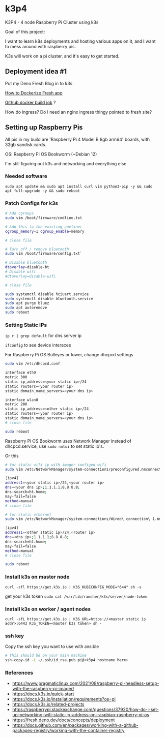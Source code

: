 # k3p4

K3P4 - 4 node Raspberry Pi Cluster using k3s

Goal of this project:

I want to learn k8s deployments and hosting various apps on it, and I want to mess around with raspberry pis.

K3s will work on a pi cluster, and it's easy to get started.

## Deployment idea #1

Put my Deno Fresh Blog in to k3s.

[How to Dockerize Fresh app](https://fresh.deno.dev/docs/concepts/deployment)

[Github docker build job](https://docs.github.com/en/packages/working-with-a-github-packages-registry/working-with-the-container-registry) ?

How do ingress? Do I need an nginx ingress thingy pointed to fresh site?

## Setting up Raspberry Pis

All pis in my build are 'Raspberry Pi 4 Model B 8gb arm64' boards, with 32gb sandisk cards.

OS: Raspberry Pi OS Bookworm (~Debian 12)

I'm still figuring out k3s and networking and everything else.

### Needed software

`sudo apt update && sudo apt install curl vim python3-pip -y && sudo apt full-upgrade -y && sudo reboot`

### Patch Configs for k3s

```sh
# Add cgroups
sudo vim /boot/firmware/cmdline.txt

# Add this to the existing oneliner
cgroup_memory=1 cgroup_enable=memory

# close file

# Turn off / remove bluetooth
sudo vim /boot/firmware/config.txt`

# Disable bluetooth
dtoverlay=disable-bt
# Disable wifi
#dtoverlay=disable-wifi

# close file

sudo systemctl disable hciuart.service
sudo systemctl disable bluetooth.service
sudo apt purge bluez
sudo apt autoremove
sudo reboot
```

### Setting Static IPs

`ip r | grep default` for dns server ip

`ifconfig` to see device interaces

For Raspberry Pi OS Bulleyes or lower, change dhcpcd settings

```sh
sudo vim /etc/dhcpcd.conf

interface eth0
metric 300
static ip_address=<your static ip>/24
static routers=<your router ip>
static domain_name_servers=<your dns ip>

interface wlan0
metric 200
static ip_address=<other static ip>/24
static routers=<your router ip>
static domain_name_servers=<your dns ip>
# close file

sudo reboot
```

Raspberry Pi OS Bookworm uses Network Manager instead of dhcpcd.service, use `sudo nmtui` to set static ip's.

Or this

```sh
# for static wifi ip with imager configed wifi
sudo vim /etc/NetworkManager/system-connections/preconfigured.nmconnection

[ipv4]
address1=<your static ip>/24,<your router ip>
dns=<your dns ip>;1.1.1.1;8.8.8.8;
dns-search=ht.home;
may-fail=false
method=manual
# close file

# for static ethernet
sudo vim /etc/NetworkManager/system-connections/Wired\ connection\ 1.nmconnection

[ipv4]
address1=<other static ip>/24,<router ip>
dns=<dns ip>;1.1.1.1;8.8.8.8;
dns-search=ht.home;
may-fail=false
method=manual
# close file

sudo reboot
```

### Install k3s on master node

`curl -sfl https://get.k3s.io | K3S_KUBECONFIG_MODE="644" sh -s`

get your k3s token `sudo cat /var/lib/rancher/k3s/server/node-token`

### Install k3s on worker / agent nodes

`curl -sfL https://get.k3s.io | K3S_URL=https://<master static ip addr>:6443 K3S_TOKEN=<master k3s token> sh -`

### ssh key

Copy the ssh key you want to use with ansible

```sh
# this should be on your main machine
ssh-copy-id -i ~/.ssh/id_rsa.pub pi@<k3p4 hostname here>
```

### References

- https://www.pragmaticlinux.com/2021/08/raspberry-pi-headless-setup-with-the-raspberry-pi-imager/
- https://docs.k3s.io/quick-start
- https://docs.k3s.io/installation/requirements?os=pi
- https://docs.k3s.io/related-projects
- https://raspberrypi.stackexchange.com/questions/37920/how-do-i-set-up-networking-wifi-static-ip-address-on-raspbian-raspberry-pi-os
- https://fresh.deno.dev/docs/concepts/deployment
- https://docs.github.com/en/packages/working-with-a-github-packages-registry/working-with-the-container-registry

